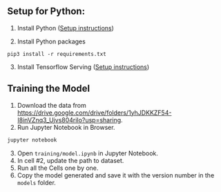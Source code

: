 ## Setup for Python:

1. Install Python ([Setup instructions](https://wiki.python.org/moin/BeginnersGuide))

2. Install Python packages

```
pip3 install -r requirements.txt
```

3. Install Tensorflow Serving ([Setup instructions](https://www.tensorflow.org/tfx/serving/setup))


## Training the Model

1. Download the data from https://drive.google.com/drive/folders/1yhJDKKZF54-I8inVZnq3_Ujvs804riIo?usp=sharing.
2. Run Jupyter Notebook in Browser.

```bash
jupyter notebook
```

3. Open `training/model.ipynb` in Jupyter Notebook.
4. In cell #2, update the path to dataset.
5. Run all the Cells one by one.
6. Copy the model generated and save it with the version number in the `models` folder.
